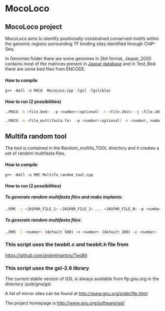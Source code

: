 # **MocoLoco**

## MocoLoco project

MocoLoco aims to identify positionally-constrained conserved motifs within the genomic regions surrounding TF binding sites identified through ChIP-Seq.

In Genomes folder there are some genomes in 2bit format, Jaspar_2020 contains most of the matrices present in [Jaspar database](https://jaspar.genereg.net) and in Test_Bed there are some bed files from ENCODE.

#### How to compile
`g++ -Wall -o MOCO  MocoLoco.cpp -lgsl -lgslcblas` 
#### How to run (2 possibilities)

``` bash
./MOCO -b <file.bed>  -p <number>(optional) -t <file.2bit> -j <file.JASPAR> -k <number, number, ...>(optional) -o p(optional) -l(optional) -e <number>(optional) -f <number>(optional) -ss(optional) -u(optional) -l(optional)

./MOCO -m <file_multifasta.fa>  -p <number>(optional) -k <number, number, ...>(optional) -o p(optional) -l(optional) -e <number>(optional) -f <number>(optional) -ss(optional) -l(optional)
```
## Multifa random tool

The tool is contained in the Random_multifa_TOOL directory and it creates a set of random multifasta files.

#### How to compile

`g++ -Wall -o RMC Multifa_random_tool.cpp`

#### How to run (2 possibilities)

##### To generate random multifasta files and make implants:

``` bash
./RMC -j <JASPAR_FILE_1> <JASPAR_FILE_2> ... <JASPAR_FILE_N> -p <number, number, ....> -l <number> (default 500) -n <number> (default 200) -o <number, number,...> -w <number, number,...> -c <number> -f <number, number,..> 
```
##### To generate random multifasta files:
``` bash
./RMC -l <number> (default 500) -n <number> (default 200) -c <number> 
```

### **This script uses the twobit.c and twobit.h file from**
https://github.com/andrelmartins/TwoBit 

### **This script uses the gsl-2.6 library**

The current stable version of GSL is always available from ftp.gnu.org
in the directory /pub/gnu/gsl.

A list of mirror sites can be found at http://www.gnu.org/order/ftp.html

The project homepage is http://www.gnu.org/software/gsl/

